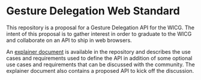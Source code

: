 # Gesture Delegation Web Standard

This repository is a proposal for a Gesture Delegation API for the WICG. The intent of this proposal is to gather interest in order to graduate to the WICG and collaborate on an API to ship in web browsers.

An [explainer document](explainer.md) is available in the repository and describes the use cases and requirements used to define the API in addition of some optional use cases and requirements that can be discussed with the community. The explainer document also contains a proposed API to kick off the discussion.
